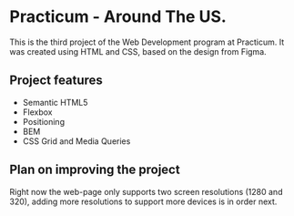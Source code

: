# Practicum - Around The US.

This is the third project of the Web Development program at Practicum. It was created using HTML and CSS, based on the design from Figma.

## Project features

- Semantic HTML5
- Flexbox
- Positioning
- BEM
- CSS Grid and Media Queries

## Plan on improving the project

Right now the web-page only supports two screen resolutions (1280 and 320), adding more resolutions to support more devices is in order next.
